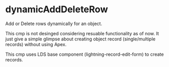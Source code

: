 # dynamicAddDeleteRow
Add or Delete rows dynamically for an object.

This cmp is not desinged considering resuable functionality as of now. 
It just give a simple glimpse about creating object record (single/multiple records) without using Apex.

This cmp uses LDS base component (lightning-record-edit-form) to create records.
